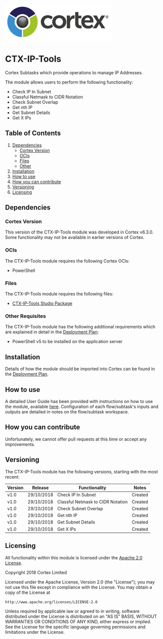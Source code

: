 <a href="https://www.cortex-ia.co.uk/" target="_blank"><img src="https://github.com/CortexIATest/CTXImages/blob/master/Cortex-350-120.png" alt="Welcome to Cortex!" width="350" height="120" border="0"></a>

# CTX-IP-Tools
Cortex Subtasks which provide operations to manage IP Addresses.

The module allows users to perform the following functionality:
* Check IP In Subnet
* Classful Netmask to CIDR Notation
* Check Subnet Overlap
* Get nth IP
* Get Subnet Details
* Get X IPs

## Table of Contents
1) [Dependencies](#dependencies)
    * [Cortex Version](#cortex-version)
    * [OCIs](#ocis)
    * [Files](#files)
    * [Other](#other-requisites)
1) [Installation](#installation)
1) [How to use](#how-to-use)
1) [How you can contribute](#how-you-can-contribute)
1) [Versioning](#versioning)
1) [Licensing](#licensing)

## Dependencies
### Cortex Version
This version of the CTX-IP-Tools module was developed in Cortex v6.3.0. Some functionality may not be available in earlier versions of Cortex.

### OCIs
The CTX-IP-Tools module requires the following Cortex OCIs:
* PowerShell

### Files
The CTX-IP-Tools module requires the following files:
* [CTX-IP-Tools Studio Package](https://github.com/CortexIntelligentAutomation/CTX-IP-Tools/releases/download/v1.0/CTX-IP-Tools.studiopkg)

### Other Requisites
The CTX-IP-Tools module has the following additional requirements which are explained in detail in the [Deployment Plan](https://github.com/CortexIntelligentAutomation/CTX-IP-Tools/blob/master/CTX-IP-Tools%20-%20Deployment%20Plan.pdf):
* PowerShell v5 to be installed on the application server

## Installation
Details of how the module should be imported into Cortex can be found in the [Deployment Plan](https://github.com/CortexIntelligentAutomation/CTX-IP-Tools/blob/master/CTX-IP-Tools%20-%20Deployment%20Plan.pdf).

## How to use
A detailed User Guide has been provided with instructions on how to use the module, available [here](https://github.com/CortexIntelligentAutomation/CTX-IP-Tools/blob/master/CTX-IP-Tools%20-%20User%20Guide.pdf). Configuration of each flow/subtask's inputs and outputs are detailed in notes on the flow/subtask workspace.

## How you can contribute
Unfortunately, we cannot offer pull requests at this time or accept any improvements.

## Versioning
The CTX-IP-Tools module has the following versions, starting with the most recent:

Version | Release | Functionality | Notes
------------ | ------------- | ----------- | -----------
v1.0 | 29/10/2018 | Check IP In Subnet | Created
v1.0 | 29/10/2018 | Classful Netmask to CIDR Notation | Created
v1.0 | 29/10/2018 | Check Subnet Overlap| Created
v1.0 | 29/10/2018 | Get nth IP | Created
v1.0 | 29/10/2018 | Get Subnet Details | Created
v1.0 | 29/10/2018 | Get X IPs | Created

## Licensing
All functionality within this module is licensed under the [Apache 2.0 License](https://www.apache.org/licenses/LICENSE-2.0).

Copyright 2018 Cortex Limited

Licensed under the Apache License, Version 2.0 (the "License");
you may not use this file except in compliance with the License.
You may obtain a copy of the License at

    http://www.apache.org/licenses/LICENSE-2.0

Unless required by applicable law or agreed to in writing, software
distributed under the License is distributed on an "AS IS" BASIS,
WITHOUT WARRANTIES OR CONDITIONS OF ANY KIND, either express or implied.
See the License for the specific language governing permissions and
limitations under the License.
